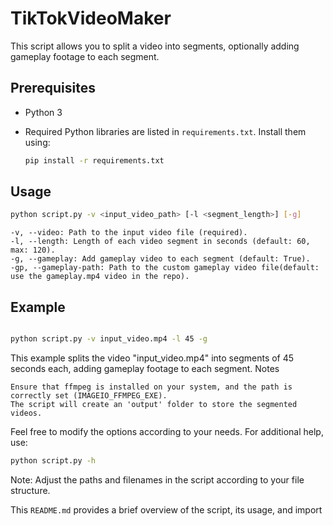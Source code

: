 # TikTokVideoMaker

This script allows you to split a video into segments, optionally adding gameplay footage to each segment.

## Prerequisites

- Python 3
- Required Python libraries are listed in `requirements.txt`. Install them using:

    ```bash
    pip install -r requirements.txt
    ```

## Usage

```bash
python script.py -v <input_video_path> [-l <segment_length>] [-g]
```

    -v, --video: Path to the input video file (required).
    -l, --length: Length of each video segment in seconds (default: 60, max: 120).
    -g, --gameplay: Add gameplay video to each segment (default: True).
    -gp, --gameplay-path: Path to the custom gameplay video file(default: use the gameplay.mp4 video in the repo).

## Example

```bash

python script.py -v input_video.mp4 -l 45 -g
```

This example splits the video "input_video.mp4" into segments of 45 seconds each, adding gameplay footage to each segment.
Notes

    Ensure that ffmpeg is installed on your system, and the path is correctly set (IMAGEIO_FFMPEG_EXE).
    The script will create an 'output' folder to store the segmented videos.

Feel free to modify the options according to your needs. For additional help, use:

```bash
python script.py -h
```

Note: Adjust the paths and filenames in the script according to your file structure.

This `README.md` provides a brief overview of the script, its usage, and import